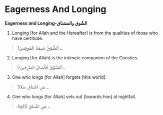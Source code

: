 Eagerness And Longing
=====================

**Eagerness and Longing-الشّوق والمشتاق**

1. Longing [for Allah and the Hereafter] is from the qualities of those
who have certitude.

> 1ـ اَلشَّوْقُ شيمَةُ المُوقِنينَ.

2. Longing [for Allah] is the intimate companion of the Gnostics.

> 2ـ اَلشَّوْقُ خُلْصانُ العارِفينَ.

3. One who longs [for Allah] forgets [this world].

> 3ـ مَنِ اشْتاقَ سَلا.

4. One who longs [for Allah] sets out [towards him] at nightfall.

> 4ـ مَنِ اشْتاقَ أدْلَجَ.


